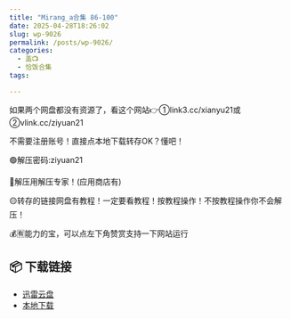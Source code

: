 ```yaml
---
title: "Mirang_a合集 86-100"
date: 2025-04-28T18:26:02
slug: wp-9026
permalink: /posts/wp-9026/
categories:
  - 盖📺
  - 恰饭合集
tags:

---
```


如果两个网盘都没有资源了，看这个网站👉①link3.cc/xianyu21或②vlink.cc/ziyuan21

不需要注册账号！直接点本地下载转存OK？懂吧！

🟢解压密码:ziyuan21

🔵解压用解压专家！(应用商店有)

🟡转存的链接网盘有教程！一定要看教程！按教程操作！不按教程操作你不会解压！

💰🈶能力的宝，可以点左下角赞赏支持一下网站运行

## 📦 下载链接
- [迅雷云盘](https://blziyuan21.com/pay-download/9026?key=ddf02ef3f4&down_id=0)
- [本地下载](https://blziyuan21.com/pay-download/9026?key=ddf02ef3f4&down_id=1)

